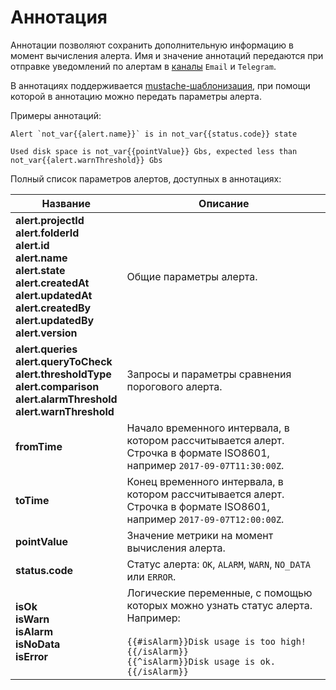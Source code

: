 # Аннотация

Аннотации позволяют сохранить дополнительную информацию в момент вычисления алерта. Имя и значение аннотаций передаются при отправке уведомлений по алертам в [каналы](notification-channel.md) `Email` и `Telegram`.

В аннотациях поддерживается [mustache-шаблонизация](http://mustache.github.io/), при помощи которой в аннотацию можно передать параметры алерта.

Примеры аннотаций:

```text
Alert `not_var{{alert.name}}` is in not_var{{status.code}} state
```

```text
Used disk space is not_var{{pointValue}} Gbs, expected less than not_var{{alert.warnThreshold}} Gbs
```

Полный список параметров алертов, доступных в аннотациях:

Название | Описание
---------|----------
**alert.projectId**</br>**alert.folderId**</br>**alert.id**</br>**alert.name**</br>**alert.state**</br>**alert.createdAt**</br>**alert.updatedAt**</br>**alert.createdBy**</br>**alert.updatedBy**</br>**alert.version**</br> | Общие параметры алерта.
**alert.queries**</br>**alert.queryToCheck**</br>**alert.thresholdType**</br>**alert.comparison**</br>**alert.alarmThreshold**</br>**alert.warnThreshold** | Запросы и параметры сравнения порогового алерта.
**fromTime** | Начало временного интервала, в котором рассчитывается алерт. Строчка в формате ISO8601, например `2017-09-07T11:30:00Z`.
**toTime** | Конец временного интервала, в котором рассчитывается алерт. Строчка в формате ISO8601, например `2017-09-07T12:00:00Z`.
**pointValue** | Значение метрики на момент вычисления алерта.
**status.code** | Статус алерта: `OK`, `ALARM`, `WARN`, `NO_DATA` или `ERROR`.
**isOk**</br>**isWarn**</br>**isAlarm**</br>**isNoData**</br>**isError** | Логические переменные, с помощью которых можно узнать статус алерта. Например:</br></br>`{{#isAlarm}}Disk usage is too high!{{/isAlarm}}`</br>`{{^isAlarm}}Disk usage is ok.{{/isAlarm}}`

